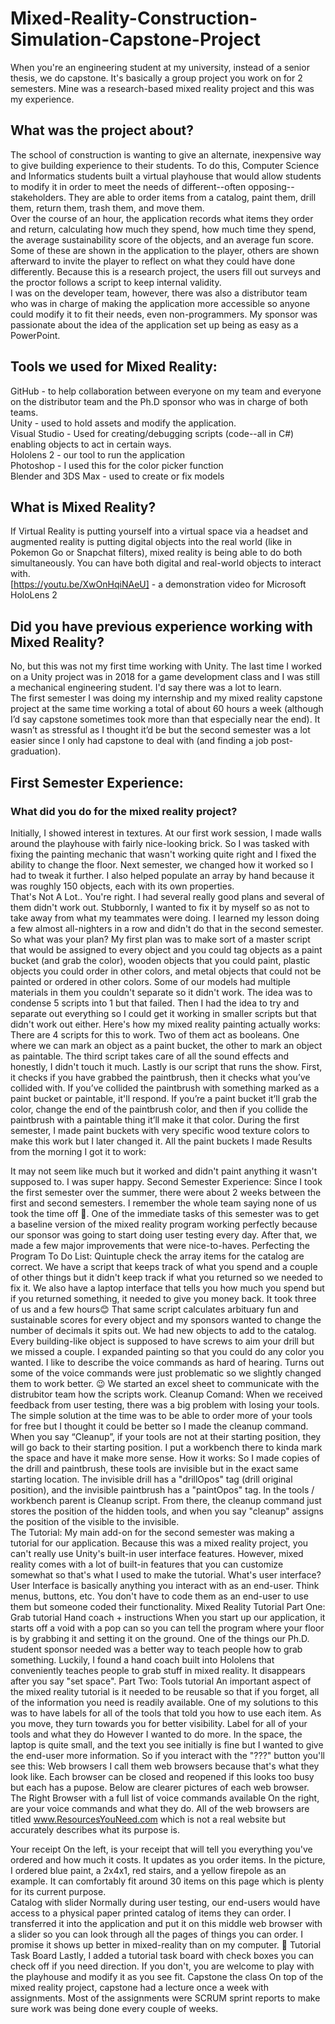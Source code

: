 # Mixed-Reality-Construction-Simulation-Capstone-Project
When you're an engineering student at my university, instead of a senior thesis, we do capstone. It's basically a group project you work on for 2 semesters. Mine was a research-based mixed reality project and this was my experience. 
## What was the project about?
The school of construction is wanting to give an alternate, inexpensive way to give building experience to their students. To do this, Computer Science and Informatics students built a virtual playhouse that would allow students to modify it in order to meet the needs of different--often opposing--stakeholders. They are able to order items from a catalog, paint them, drill them, return them, trash them, and move them.<br>
Over the course of an hour, the application records what items they order and return, calculating how much they spend, how much time they spend, the average sustainability score of the objects, and an average fun score. Some of these are shown in the application to the player, others are shown afterward to invite the player to reflect on what they could have done differently. Because this is a research project, the users fill out surveys and the proctor follows a script to keep internal validity.<br>
I was on the developer team, however, there was also a distributor team who was in charge of making the application more accessible so anyone could modify it to fit their needs, even non-programmers. My sponsor was passionate about the idea of the application set up being as easy as a PowerPoint.<br> 
## Tools we used for Mixed Reality:
GitHub - to help collaboration between everyone on my team and everyone on the distributor team and the Ph.D sponsor who was in charge of both teams.<br>
Unity - used to hold assets and modify the application.<br>
Visual Studio - Used for creating/debugging scripts (code--all in C#) enabling objects to act in certain ways.<br>
Hololens 2 - our tool to run the application<br>
Photoshop - I used this for the color picker function<br>
Blender and 3DS Max - used to create or fix models<br>
## What is Mixed Reality?
If Virtual Reality is putting yourself into a virtual space via a headset and augmented reality is putting digital objects into the real world (like in Pokemon Go or Snapchat filters), mixed reality is being able to do both simultaneously. You can have both digital and real-world objects to interact with.<br>
[https://youtu.be/XwOnHqiNAeU] - a demonstration video for Microsoft HoloLens 2<br>
## Did you have previous experience working with Mixed Reality?
No, but this was not my first time working with Unity. The last time I worked on a Unity project was in 2018 for a game development class and I was still a mechanical engineering student. I'd say there was a lot to learn.<br>
The first semester I was doing my internship and my mixed reality capstone project at the same time working a total of about 60 hours a week (although I’d say capstone sometimes took more than that especially near the end). It wasn’t as stressful as I thought it’d be but the second semester was a lot easier since I only had capstone to deal with (and finding a job post-graduation).<br>
## First Semester Experience:
### What did you do for the mixed reality project?
Initially, I showed interest in textures. At our first work session, I made walls around the playhouse with fairly nice-looking brick. So I was tasked with fixing the painting mechanic that wasn't working quite right and I fixed the ability to change the floor. Next semester, we changed how it worked so I had to tweak it further. I also helped populate an array by hand because it was roughly 150 objects, each with its own properties.<br>
That's Not A Lot..
You're right. I had several really good plans and several of them didn't work out. Stubbornly, I wanted to fix it by myself so as not to take away from what my teammates were doing. I learned my lesson doing a few almost all-nighters in a row and didn't do that in the second semester.
So what was your plan?
My first plan was to make sort of a master script that would be assigned to every object and you could tag objects as a paint bucket (and grab the color), wooden objects that you could paint, plastic objects you could order in other colors, and metal objects that could not be painted or ordered in other colors. Some of our models had multiple materials in them you couldn't separate so it didn't work. The idea was to condense 5 scripts into 1 but that failed. Then I had the idea to try and separate out everything so I could get it working in smaller scripts but that didn't work out either.
Here's how my mixed reality painting actually works:
There are 4 scripts for this to work. Two of them act as booleans. One where we can mark an object as a paint bucket, the other to mark an object as paintable. The third script takes care of all the sound effects and honestly, I didn't touch it much. Lastly is our script that runs the show. First, it checks if you have grabbed the paintbrush, then it checks what you’ve collided with. If you’ve collided the paintbrush with something marked as a paint bucket or paintable, it'll respond. If you’re a paint bucket it’ll grab the color, change the end of the paintbrush color, and then if you collide the paintbrush with a paintable thing it’ll make it that color. During the first semester, I made paint buckets with very specific wood texture colors to make this work but I later changed it.
All the paint buckets I made
Results from the morning I got it to work:
 


It may not seem like much but it worked and didn't paint anything it wasn't supposed to. I was super happy.
Second Semester Experience:
Since I took the first semester over the summer, there were about 2 weeks between the first and second semesters. I remember the whole team saying none of us took the time off 🤣. One of the immediate tasks of this semester was to get a baseline version of the mixed reality program working perfectly because our sponsor was going to start doing user testing every day. After that, we made a few major improvements that were nice-to-haves. 
Perfecting the Program To Do List:
Quintuple check the array items for the catalog are correct.
We have a script that keeps track of what you spend and a couple of other things but it didn't keep track if what you returned so we needed to fix it. We also have a laptop interface that tells you how much you spend but if you returned something, it needed to give you money back. It took three of us and a few hours😊
That same script calculates arbituary fun and sustainable scores for every object and my sponsors wanted to change the number of decimals it spits out.
We had new objects to add to the catalog.
Every building-like object is supposed to have screws to aim your drill but we missed a couple.
I expanded painting so that you could do any color you wanted.
I like to describe the voice commands as hard of hearing. Turns out some of the voice commands were just problematic so we slightly changed them to work better. 😉
We started an excel sheet to communicate with the distrubitor team how the scripts work. 
    Cleanup Comand:
When we received feedback from user testing, there was a big problem with losing your tools. The simple solution at the time was to be able to order more of your tools for free but I thought it could be better so I made the cleanup command. When you say “Cleanup”, if your tools are not at their starting position, they will go back to their starting position. I put a workbench there to kinda mark the space and have it make more sense. 
How it works:
So I made copies of the drill and paintbrush, these tools are invisible but in the exact same starting location. The invisible drill has a "drillOpos" tag (drill original position), and the invisible paintbrush has a "paintOpos" tag. In the tools / workbench parent is Cleanup script. From there, the cleanup command just stores the position of the hidden tools, and when you say "cleanup" assigns the position of the visible to the invisible.  
The Tutorial:
My main add-on for the second semester was making a tutorial for our application. Because this was a mixed reality project, you can't really use Unity's built-in user interface features. However, mixed reality comes with a lot of built-in features that you can customize somewhat so that's what I used to make the tutorial.
What's user interface?
User Interface is basically anything you interact with as an end-user. Think menus, buttons, etc. You don't have to code them as an end-user to use them but someone coded their functionality.
Mixed Reality Tutorial Part One: Grab tutorial
Hand coach + instructions
When you start up our application, it starts off a void with a pop can so you can tell the program where your floor is by grabbing it and setting it on the ground. One of the things our Ph.D. student sponsor needed was a better way to teach people how to grab something. Luckily, I found a hand coach built into Hololens that conveniently teaches people to grab stuff in mixed reality. It disappears after you say "set space".
Part Two: Tools tutorial
An important aspect of the mixed reality tutorial is it needed to be reusable so that if you forget, all of the information you need is readily available. One of my solutions to this was to have labels for all of the tools that told you how to use each item. As you move, they turn towards you for better visibility. 
Label for all of your tools and what they do 
However I wanted to do more. In the space, the laptop is quite small, and the text you see initially is fine but I wanted to give the end-user more information. So if you interact with the "???" button you'll see this:
Web browsers 
I call them web browsers because that's what they look like. Each browser can be closed and reopened if this looks too busy but each has a pupose. Below are clearer pictures of each web browser. 
The Right Browser with a full list of voice commands available 
On the right, are your voice commands and what they do. All of the web browsers are titled www.ResourcesYouNeed.com which is not a real website but accurately describes what its purpose is. 

Your receipt
On the left, is your receipt that will tell you everything you've ordered and how much it costs. It updates as you order items. In the picture, I ordered blue paint, a 2x4x1, red stairs, and a yellow firepole as an example. It can comfortably fit around 30 items on this page which is plenty for its current purpose.  
Catalog with slider 
Normally during user testing, our end-users would have access to a physical paper printed catalog of items they can order. I transferred it into the application and put it on this middle web browser with a slider so you can look through all the pages of things you can order. I promise it shows up better in mixed-reality than on my computer. 🙂
Tutorial Task Board 
Lastly, I added a tutorial task board with check boxes you can check off if you need direction. If you don't, you are welcome to play with the playhouse and modify it as you see fit.
Capstone the class
On top of the mixed reality project, capstone had a lecture once a week with assignments. Most of the assignments were SCRUM sprint reports to make sure work was being done every couple of weeks.

